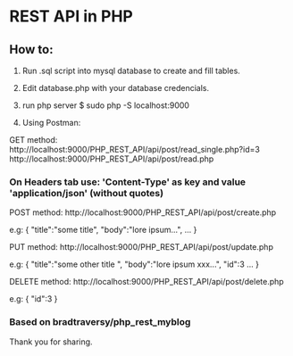 # REST API in PHP

## How to:

1. Run .sql script into mysql database to create and fill tables.
2. Edit database.php with your database credencials.
3. run php server
  $ sudo php -S localhost:9000

4. Using Postman:


GET method:
http://localhost:9000/PHP_REST_API/api/post/read_single.php?id=3
http://localhost:9000/PHP_REST_API/api/post/read.php


### On Headers tab use: 'Content-Type' as key and value  'application/json' (without quotes)


POST method:
http://localhost:9000/PHP_REST_API/api/post/create.php

e.g:
{
 "title":"some title",
 "body":"lore ipsum...",
 ...
}


PUT method:
http://localhost:9000/PHP_REST_API/api/post/update.php

e.g:
{
 "title":"some other title ",
 "body":"lore ipsum xxx...",
 "id":3
 ...
}

DELETE method:
http://localhost:9000/PHP_REST_API/api/post/delete.php

e.g:
{
 "id":3
}

### Based on bradtraversy/php_rest_myblog
Thank you for sharing.
